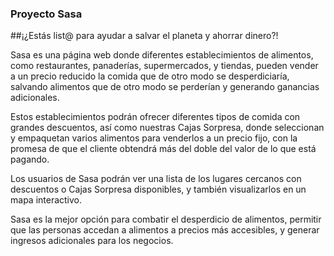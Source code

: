 ### Proyecto Sasa

##¡¿Estás list@ para ayudar a salvar el planeta y ahorrar dinero?!

Sasa es una página web donde diferentes establecimientos de alimentos, como restaurantes, panaderías, supermercados, y tiendas, pueden vender a un precio reducido la comida que de otro modo se desperdiciaría, salvando alimentos que de otro modo se perderían y generando ganancias adicionales.

Estos establecimientos podrán ofrecer diferentes tipos de comida con grandes descuentos, así como nuestras Cajas Sorpresa, donde seleccionan y empaquetan varios alimentos para venderlos a un precio fijo, con la promesa de que el cliente obtendrá más del doble del valor de lo que está pagando.

Los usuarios de Sasa podrán ver una lista de los lugares cercanos con descuentos o Cajas Sorpresa disponibles, y también visualizarlos en un mapa interactivo.

Sasa es la mejor opción para combatir el desperdicio de alimentos, permitir que las personas accedan a alimentos a precios más accesibles, y generar ingresos adicionales para los negocios.
